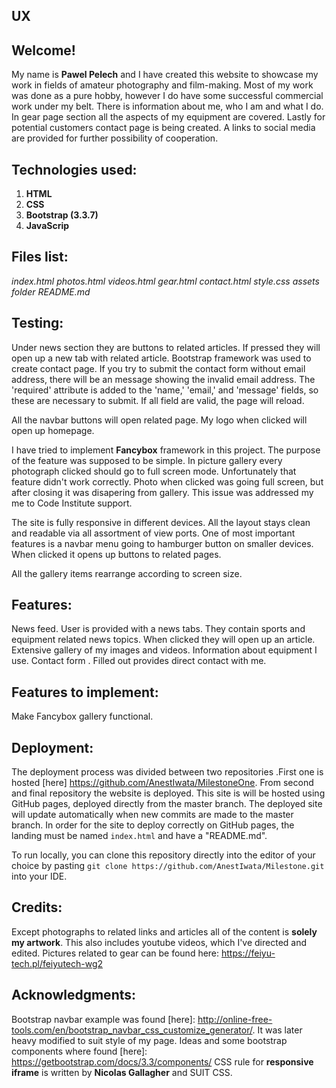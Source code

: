    
##                                                             UX

##                                                          Welcome! 

  My name is **Pawel Pelech** and I have created this website to showcase my work in fields of amateur photography and film-making. Most of my 
  work was done as a pure hobby, however I do have some successful commercial work under my belt. There is information about me, who I am and 
  what I do. In gear  page section all the aspects of my equipment are covered. Lastly for potential customers contact page is being created. 
  A links to social media are provided for further possibility of cooperation.

##  Technologies used:
  
  1. **HTML**
  2. **CSS**
  3. **Bootstrap (3.3.7)**
  4. **JavaScrip**

##  Files list:
  *index.html*
  *photos.html*
  *videos.html*
  *gear.html*
  *contact.html*
  *style.css*
  *assets folder*
  *README.md*
  
## Testing:

  Under news section they are buttons to related articles. If pressed they will open up a new tab with related article. 
  Bootstrap framework was used to create contact page. If you try to submit the contact form without email address, there will be an message showing the invalid email address.
  The 'required' attribute is added to the 'name,' 'email,' and 'message' fields, so these are necessary to submit. If all field are valid, the page will reload.

  All the navbar buttons will open related page. My logo when clicked will open up homepage.

  I have tried to implement **Fancybox** framework in this project. The purpose of the feature was supposed to be simple. In picture gallery
  every photograph clicked should go to full screen mode. Unfortunately that feature didn't work correctly. Photo when clicked was going full 
  screen, but after closing it was disapering from gallery. This issue was addressed my me to Code Institute support. 

  The site is fully responsive in different devices. All the layout stays clean and readable via all assortment of view ports.
  One of most important features is a navbar menu going to hamburger button on smaller devices. When clicked it opens up buttons to
  related pages.

  All the gallery items rearrange according to screen size.

## Features:

  News feed. User is provided with a news tabs. They contain sports and equipment related news topics. When clicked they will open up an article.
  Extensive gallery of my images and videos. 
  Information about equipment I use.
  Contact form . Filled out provides direct contact with me. 

## Features to implement:

  Make Fancybox gallery functional.

##  Deployment:
  The deployment process was divided between two repositories .First one is hosted [here] https://github.com/AnestIwata/MilestoneOne. From second and final repository the website is deployed. 
  This site is will be hosted using GitHub pages, deployed directly from the master branch. The deployed site will update automatically when new commits are made to the master branch.
  In order for the site to deploy correctly on GitHub pages, the landing must be named `index.html` and have a "README.md". 

  To run locally, you can clone this repository directly into the editor of your choice by pasting `git clone https://github.com/AnestIwata/Milestone.git` into your IDE. 
  
## Credits:
  Except photographs to related links and articles all of the content is **solely my artwork**. This also includes youtube videos, which I've directed and edited.
  Pictures related to gear can be found here:
  https://feiyu-tech.pl/feiyutech-wg2
  
## Acknowledgments:
   
  Bootstrap navbar example was found [here]: http://online-free-tools.com/en/bootstrap_navbar_css_customize_generator/. It was later heavy modified to suit style of my page. 
  Ideas and some bootstrap components where found [here]: https://getbootstrap.com/docs/3.3/components/
  CSS rule for **responsive iframe** is written by **Nicolas Gallagher** and SUIT CSS.
  
   
